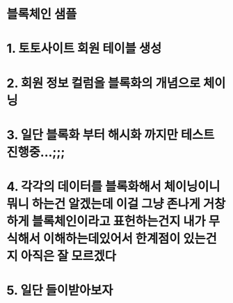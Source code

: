 # 블록체인 샘플

# 1. 토토사이트 회원 테이블 생성

# 2. 회원 정보 컬럼을 블록화의 개념으로 체이닝

# 3. 일단 블록화 부터 해시화 까지만 테스트 진행중...;;;

# 4. 각각의 데이터를 블록화해서 체이닝이니뭐니 하는건 알겠는데 이걸 그냥 존나게 거창하게 블록체인이라고 표헌하는건지 내가 무식해서 이해하는데있어서 한계점이 있는건지 아직은 잘 모르겠다

# 5. 일단 들이받아보자

